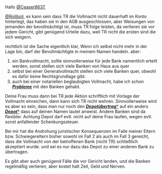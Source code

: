Hallo [@Ceaser8637](https://www.traderepublic.community/members/3043/),

[@Roliboli](https://www.traderepublic.community/members/303/), es kann sein dass TR die Vollmacht nicht dauerhaft im Konto hinterlegt, das haben sie in den AGB ausgeschlossen, aber Weisungen von jemanden der bevollmächtigt ist, muss TR folge leisten, da verlieren sie vor jedem Gericht, gibt genügend Urteile dazu, weil TR nicht die ersten sind die sich weigern.

rechtlich ist die Sache eigentlich klar,
Wenn ich selbst nicht mehr in der Lage bin, darf der Bevollmächtigte in meinem Namen handeln.
aber:

1. ein Bankvollmacht, sollte sinnvollerweise für jede Bank namentlich erteilt werden, sonst stellen sich viele Banken von Haus aus quer
2. selbst bei einer Generalvollmacht stellen sich viele Banken quer, obwohl es dafür keine Rechtsgrundlage gibt.
3. auch bei einer notariellen beglaubigten Vollmacht, habe ich schon [***Probleme***](https://www.traderepublic.community/tags/trade-republic-probleme/) mit den Banken gehabt.

Deine Frau muss dann bei TR jede Aktion schriftlich mit Vorlage der Vollmacht einreichen, dann kann sich TR nicht wehren. Sinnvollerweise wird es aber so sein, dass man nur noch den [***Depotübertrag****](https://www.traderepublic.community/vergleich/depotrechner/#anbieter) auf ein anders [***Depot****](https://www.traderepublic.community/vergleich/depotrechner/#anbieter) dass auf deinen Namen lautet anweist. Andere Banken sind da flexibler. Achtung Depot darf evtl. nicht auf deine Frau laufen, wegen evtl. sonst anfallender Schenkungssteuer.

Bei mir hat die Androhung juristischer Konsequenzen im Falle meiner Eltern bzw. Schwiegereltern bisher sowohl im Fall 2 als auch im Fall 3 gereicht, dass die Vollmacht von der betroffenen Bank (nicht TR) schließlich akzeptiert wurde. und sei es nur dazu das Depot zu einer anderen Bank zu übertragen.

Es gibt aber auch genügend Fälle die vor Gericht landen, und die Banken regelmäßig verlieren, aber kostet halt Zeit, Geld und Nerven.
